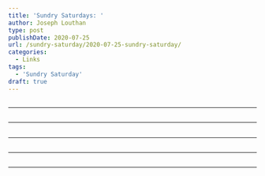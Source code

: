 ```yaml
---
title: 'Sundry Saturdays: '
author: Joseph Louthan
type: post
publishDate: 2020-07-25
url: /sundry-saturday/2020-07-25-sundry-saturday/
categories:
  - Links
tags:
  - 'Sundry Saturday'
draft: true
---
```


##


------

##


------

##


------

##


------

##


------

